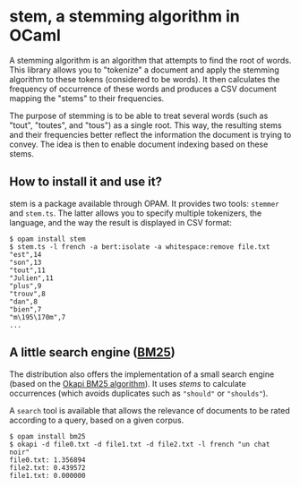 # stem, a stemming algorithm in OCaml

A stemming algorithm is an algorithm that attempts to find the root of words.
This library allows you to "tokenize" a document and apply the stemming
algorithm to these tokens (considered to be words). It then calculates the
frequency of occurrence of these words and produces a CSV document mapping the
"stems" to their frequencies.

The purpose of stemming is to be able to treat several words (such as "tout",
"toutes", and "tous") as a single root. This way, the resulting stems and their
frequencies better reflect the information the document is trying to convey.
The idea is then to enable document indexing based on these stems.

## How to install it and use it?

stem is a package available through OPAM. It provides two tools: `stemmer` and
`stem.ts`. The latter allows you to specify multiple tokenizers, the language,
and the way the result is displayed in CSV format:

```shell
$ opam install stem
$ stem.ts -l french -a bert:isolate -a whitespace:remove file.txt
"est",14                             
"son",13
"tout",11
"Julien",11
"plus",9
"trouv",8
"dan",8
"bien",7
"m\195\170m",7
...
```

## A little search engine ([BM25][bm25])

The distribution also offers the implementation of a small search engine (based
on the [Okapi BM25 algorithm][bm25]). It uses _stems_ to calculate occurrences
(which avoids duplicates such as `"should"` or `"shoulds"`).

A `search` tool is available that allows the relevance of documents to be rated
according to a query, based on a given corpus.

```shell
$ opam install bm25
$ okapi -d file0.txt -d file1.txt -d file2.txt -l french "un chat noir"
file0.txt: 1.356894
file2.txt: 0.439572
file1.txt: 0.000000
```

[bm25]: https://en.wikipedia.org/wiki/Okapi_BM25
